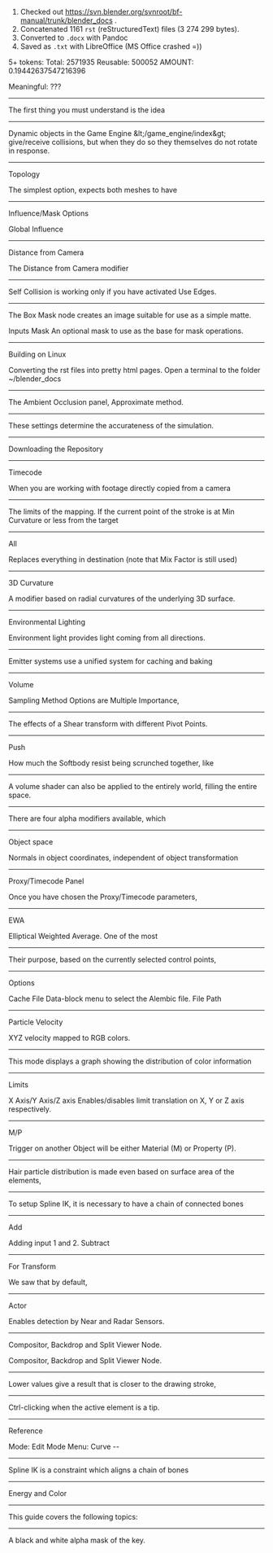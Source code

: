 1. Checked out https://svn.blender.org/svnroot/bf-manual/trunk/blender_docs .
2. Concatenated 1161 `rst` (reStructuredText) files (3 274 299 bytes).
3. Converted to `.docx` with Pandoc
4. Saved as `.txt` with LibreOffice (MS Office crashed =))

5+ tokens: Total: 2571935 Reusable: 500052 AMOUNT: 0.19442637547216396

Meaningful: ???

---

<!-- b3449e3f-c4bd-4afc-8b58-10fb6b284bb2 <=< ACCEPT -->The first thing you must understand is the idea

---

<!-- 5c2842a4-beed-4886-af91-94cd02a0d37b <=< ACCEPT -->Dynamic objects in the Game Engine &amp;lt;/game_engine/index&amp;gt; give/receive collisions, but when they do so they themselves do not rotate in response.

---

<!-- a2149700-10d4-4e0f-bf02-9d69be5cc044 <=< ACCEPT -->Topology
The simplest option, expects both meshes to have

---

<!-- 2a43b5ec-0cda-4fb1-abca-f0f95ffb416f <=< ACCEPT -->Influence/Mask Options
Global Influence

---

<!-- de9d04e6-3fba-4dd7-9c7c-26838a085ed9 <=< ACCEPT -->Distance from Camera
The Distance from Camera modifier

---

<!-- ffd9c263-2195-4940-8bae-5eae5f2936ca <=< ACCEPT -->Self Collision is working only if you have activated Use Edges.

---

<!-- 907d4039-ad6b-48ad-85b4-2da21cbf9cc8 <=< ACCEPT -->The Box Mask node creates an image suitable for use as a simple matte.
Inputs
Mask
An optional mask to use as the base for mask operations.

---

<!-- db5aa522-d4fb-4357-b7e2-a37b926e4a25 <=< ACCEPT -->Building on Linux
Converting the rst files into pretty html pages.
Open a terminal to the folder ~/blender_docs 

---

<!-- 587432c0-05dc-4b49-999c-0711b767be62 <=< ACCEPT -->The Ambient Occlusion panel, Approximate method.

---

<!-- 21e0d41c-0afe-4e3e-85b6-104d7e4e36d5 <=< ACCEPT -->These settings determine the accurateness of the simulation.

---

<!-- b69c2f69-6f43-4ec5-85e9-5dcd20f4ab45 <=< ACCEPT -->Downloading the Repository

---

<!-- 9058eb35-d32f-45a3-8440-f3591c092be2 <=< ACCEPT -->Timecode
When you are working with footage directly copied from a camera

---

<!-- 6bc2875e-9a4f-471f-80a7-93255aaf32fd <=< ACCEPT -->The limits of the mapping. If the current point of the stroke is at Min Curvature or less from the target

---

<!-- 2cb94cf6-379b-4686-93c4-047faf09f80e <=< ACCEPT -->All
Replaces everything in destination (note that Mix Factor is still used)

---

<!-- 08ab42b6-46b0-4970-b2e7-586e8cbda85c <=< ACCEPT -->3D Curvature
A modifier based on radial curvatures of the underlying 3D surface.

---

<!-- ca85a818-b8f7-4ac9-81c2-1eeab7ee9038 <=< ACCEPT -->Environmental Lighting
Environment light provides light coming from all directions.

---

<!-- 4ac2a979-34ca-4c6c-a8b7-fc5a3fc2c00a <=< ACCEPT -->Emitter systems use a unified system for caching and baking

---

<!-- 0fa2becd-c663-4399-b052-9bcaf5020d0c <=< ACCEPT -->Volume
Sampling Method
Options are Multiple Importance,

---

<!-- d13af16c-2df4-4414-b79a-60dab51d9190 <=< ACCEPT -->The effects of a Shear transform with different Pivot Points.

---

<!-- 5a836a7c-e214-4690-bf53-5a995a397aa6 <=< ACCEPT -->Push
How much the Softbody resist being scrunched together, like

---

<!-- 025e8904-5f0e-487b-a01d-2e29e0635acf <=< ACCEPT -->A volume shader can also be applied to the entirely world, filling the entire space.

---

<!-- f0aa0e7b-bb9a-422b-9014-4f9a3b53f77b <=< ACCEPT -->There are four alpha modifiers available, which

---

<!-- cb7f90ff-b6ba-41bd-b36a-5d1565f01651 <=< ACCEPT -->Object space
Normals in object coordinates, independent of object transformation

---

<!-- 3c1b642d-1715-48c3-97db-515cbbd3502a <=< ACCEPT -->Proxy/Timecode Panel
Once you have chosen the Proxy/Timecode parameters,

---

<!-- 77bb798e-b050-4934-8cbc-3a281e482da3 <=< ACCEPT -->EWA
Elliptical Weighted Average. One of the most

---

<!-- 5c2f4185-aca2-460e-b981-e338d9e3ce9d <=< ACCEPT -->Their purpose, based on the currently selected control points, 

---

<!-- 8bfba5fe-3e12-4e81-b2f5-39a96d26c8c6 <=< ACCEPT -->Options
Cache File
Data-block menu to select the Alembic file.
File Path

---

<!-- 8723dbea-81e1-46d3-a5b1-9d6f6ddc6eed <=< ACCEPT -->Particle Velocity
XYZ velocity mapped to RGB colors.

---

<!-- e056d612-892d-429c-89dd-e2adac7b5039 <=< ACCEPT -->This mode displays a graph showing the distribution of color information

---

<!-- 24998270-9b97-437d-a84b-83be2e14af9b <=< ACCEPT -->Limits
X Axis/Y Axis/Z axis
Enables/disables limit translation on X, Y or Z axis respectively.

---

<!-- 164d1689-86ee-4a51-ad16-3e76e76ebd50 <=< ACCEPT -->M/P
Trigger on another Object will be either Material (M) or Property (P).

---

<!-- ae998774-c22d-4429-b114-82e58166f00c <=< ACCEPT -->Hair particle distribution is made even based on surface area of the elements,

---

<!-- fd3f458a-c9f5-47de-aea2-d49d7045b2a8 <=< ACCEPT -->To setup Spline IK, it is necessary to have a chain of connected bones

---

<!-- e82c44ff-7fe1-4876-a284-afbf36b7e411 <=< ACCEPT -->Add
Adding input 1 and 2.
Subtract

---

<!-- 8a46ec39-f0b4-41cf-86db-d715c0ec2778 <=< ACCEPT -->For Transform
We saw that by default,

---

<!-- 6bb34ca6-435a-4886-a7b2-5377be7d6129 <=< ACCEPT -->Actor
Enables detection by Near and Radar Sensors.

---

<!-- c2fa8a62-3ac3-4335-8224-805e04ab00b7 <=< ACCEPT -->Compositor, Backdrop and Split Viewer Node.
Compositor, Backdrop and Split Viewer Node.

---

<!-- e00886c6-c264-4da9-8896-8f8b6ec569a0 <=< ACCEPT -->Lower values give a result that is closer to the drawing stroke,

---

<!-- b190a250-34ce-45bf-95ef-bceaebc2e582 <=< ACCEPT -->Ctrl-clicking when the active element is a tip.

---

<!-- b23c80b3-062f-40b0-babe-a6965f0a2b28 <=< ACCEPT -->Reference
Mode: Edit Mode
Menu: Curve --

---

<!-- 37ae592a-498b-4e8b-b3a3-f69587cd1e09 <=< ACCEPT -->Spline IK is a constraint which aligns a chain of bones

---

<!-- b8f7f778-596f-4466-91cf-04d70f73c867 <=< ACCEPT -->Energy and Color

---

<!-- 41c6a1fc-a631-4c55-bb8a-20981886a78c <=< ACCEPT -->This guide covers the following topics:

---

<!-- 4b7a7d74-ebaf-4c52-ba0b-d6c7ffe1fd83 <=< ACCEPT -->A black and white alpha mask of the key.
